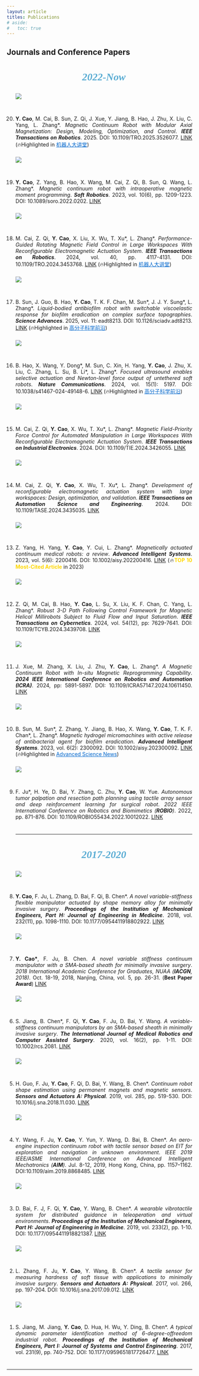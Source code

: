 ```yaml
---
layout: article
titles: Publications
# aside:
#   toc: true
---
```


<!-- <br> -->

## Journals and Conference Papers
<ol reversed>
<center><h3 style="color:#59acd3;font-family:'Comic Sans MS';font-size:28px"><i>2022-Now</i></h3> </center>

<div class="item" style="padding-bottom:10px">
  <div class="item__image">
    <img class="image image--sm shadow" src="/assets/publications/journals/tro_2-2024.png" style="margin-bottom: 30px;"/>
  </div>
  <div class="item__content">
    <li><div class="item__description">
      <p style ="text-align:justify;"><b>Y. Cao</b>, M. Cai, B. Sun, Z. Qi, J. Xue, Y. Jiang, B. Hao, J. Zhu, X. Liu, C. Yang, L. Zhang*. <i>Magnetic Continuum Robot with Modular Axial Magnetization: Design, Modeling, Optimization, and Control</i>. <i><b>IEEE Transactions on Robotics</b></i>. 2025. DOI: 10.1109/TRO.2025.3526077.
      <a class="button button--success button--pill button--xs" href="https://doi.org/10.1109/TRO.2025.3526077" target="_blank" rel="noopener noreferrer">LINK</a>
      (🔥Highlighted in <a href="https://mp.weixin.qq.com/s/k_S_Nuy4VmzWJV4nmD2S_A" style="color:#0066CC" target="_blank" rel="noopener noreferrer">机器人大讲堂</a>)</p>
    </div></li>
  </div>
</div>

<div class="item" style="padding-bottom:10px">
  <div class="item__image">
    <img class="image image--sm shadow" src="/assets/publications/journals/journal-soro_2023.png" style="margin-bottom: 30px;"/>
  </div>
  <div class="item__content">
    <li><div class="item__description">
      <p style ="text-align:justify;"><b>Y. Cao</b>, Z. Yang, B. Hao, X. Wang, M. Cai, Z. Qi, B. Sun, Q. Wang, L. Zhang*. <i>Magnetic continuum robot with intraoperative magnetic moment programming</i>. <i><b>Soft Robotics</b></i>. 2023, vol. 10(6), pp. 1209-1223. DOI: 10.1089/soro.2022.0202.
      <a class="button button--success button--pill button--xs" href="https://doi.org/10.1089/soro.2022.0202" target="_blank" rel="noopener noreferrer">LINK</a></p>
    </div></li>
  </div>
</div>

<div class="item" style="padding-bottom:10px">
  <div class="item__image">
    <img class="image image--sm shadow" src="/assets/publications/journals/tro_1-2024.png" style="margin-bottom: 30px;"/>
  </div>
  <div class="item__content">
    <li><div class="item__description">
      <p style ="text-align:justify;">M. Cai, Z. Qi, <b>Y. Cao</b>, X. Liu, X. Wu, T. Xu*, L. Zhang*. <i>Performance-Guided Rotating Magnetic Field Control in Large Workspaces With Reconfigurable Electromagnetic Actuation System</i>. <i><b>IEEE Transactions on Robotics</b></i>. 2024, vol. 40, pp. 4117-4131. DOI: 10.1109/TRO.2024.3453768.
      <a class="button button--success button--pill button--xs" href="https://doi.org/10.1109/TRO.2024.3453768" target="_blank" rel="noopener noreferrer">LINK</a>
      (🔥Highlighted in <a href="https://mp.weixin.qq.com/s/NuJgZEgP4iqeOkq6rl05NA" style="color:#0066CC" target="_blank" rel="noopener noreferrer">机器人大讲堂</a>)</p>
    </div></li>
  </div>
</div>

<div class="item" style="padding-bottom:10px">
  <div class="item__image">
    <img class="image image--sm shadow" src="/assets/publications/journals/journal-sa_2025.png" style="margin-bottom: 30px;"/>
  </div>
  <div class="item__content">
    <li><div class="item__description">
      <p style ="text-align:justify;">B. Sun, J. Guo, B. Hao, <b>Y. Cao</b>, T. K. F. Chan, M. Sun*, J. J. Y. Sung*, L. Zhang*. <i>Liquid-bodied antibiofilm robot with switchable viscoelastic response for biofilm eradication on complex surface topographies</i>. <i><b>Science Advances</b></i>. 2025, vol. 11: eadt8213. DOI: 10.1126/sciadv.adt8213.
      <a class="button button--success button--pill button--xs" href="https://doi.org/10.1126/sciadv.adt8213" target="_blank" rel="noopener noreferrer">LINK</a>
            (🔥Highlighted in <a href="https://mp.weixin.qq.com/s/gz6f1vY_zKW-SgrZY7EWSQ" style="color:#0066CC" target="_blank" rel="noopener noreferrer">高分子科学前沿</a>)</p>
    </div></li>
  </div>
</div>

<div class="item" style="padding-bottom:10px">
  <div class="item__image">
    <img class="image image--sm shadow" src="/assets/publications/journals/journal-nc_2024.png" style="margin-bottom: 30px;"/>
  </div>
  <div class="item__content">
    <li><div class="item__description">
      <p style ="text-align:justify;">B. Hao, X. Wang, Y. Dong*, M. Sun, C. Xin, H. Yang, <b>Y. Cao</b>, J. Zhu, X. Liu, C. Zhang, L. Su, B. Li*, L. Zhang*. <i>Focused ultrasound enables selective actuation and Newton-level force output of untethered soft robots</i>. <i><b>Nature Communications</b></i>. 2024, vol. 15(1): 5197. DOI: 10.1038/s41467-024-49148-6.
      <a class="button button--success button--pill button--xs" href="https://doi.org/10.1038/s41467-024-49148-6" target="_blank" rel="noopener noreferrer">LINK</a>
      (🔥Highlighted in <a href="https://mp.weixin.qq.com/s/5HEBCQSYOJD9fQzs9wZRPg" style="color:#0066CC" target="_blank" rel="noopener noreferrer">高分子科学前沿</a>)</p>
    </div></li>
  </div>
</div>

<div class="item" style="padding-bottom:10px">
  <div class="item__image">
    <img class="image image--sm shadow" src="/assets/publications/journals/tie-2024.png" style="margin-bottom: 30px;"/>
  </div>
  <div class="item__content">
    <li><div class="item__description">
      <p style ="text-align:justify;">M. Cai, Z. Qi, <b>Y. Cao</b>, X. Wu, T. Xu*, L. Zhang*. <i>Magnetic Field-Priority Force Control for Automated Manipulation in Large Workspaces With Reconfigurable Electromagnetic Actuation System</i>. <i><b>IEEE Transactions on Industrial Electronics</b></i>. 2024. DOI: 10.1109/TIE.2024.3426055.
      <a class="button button--success button--pill button--xs" href="https://doi.org/10.1109/TIE.2024.3426055" target="_blank" rel="noopener noreferrer">LINK</a></p>
    </div></li>
  </div>
</div>

<div class="item" style="padding-bottom:10px">
  <div class="item__image">
    <img class="image image--sm shadow" src="/assets/publications/journals/tase-2024.png" style="margin-bottom: 30px;"/>
  </div>
  <div class="item__content">
    <li><div class="item__description">
      <p style ="text-align:justify;">M. Cai, Z. Qi, <b>Y. Cao</b>, X. Wu, T. Xu*, L. Zhang*. <i>Development of reconfigurable electromagnetic actuation system with large workspaces: Design, optimization, and validation</i>. <i><b>IEEE Transactions on Automation Science and Engineering</b></i>. 2024. DOI: 10.1109/TASE.2024.3435035.
      <a class="button button--success button--pill button--xs" href="https://doi.org/10.1109/TASE.2024.3435035" target="_blank" rel="noopener noreferrer">LINK</a></p>
    </div></li>
  </div>
</div>

<div class="item" style="padding-bottom:10px">
  <div class="item__image">
    <img class="image image--sm shadow" src="/assets/publications/journals/journal-ais_2023.png" style="margin-bottom: 30px;"/>
  </div>
  <div class="item__content">
    <li><div class="item__description">
      <p style ="text-align:justify;">Z. Yang, H. Yang, <b>Y. Cao</b>, Y. Cui, L. Zhang*. <i>Magnetically actuated continuum medical robots: a review</i>. <i><b>Advanced Intelligent Systems</b></i>. 2023, vol. 5(6): 2200416. DOI: 10.1002/aisy.202200416.
      <a class="button button--success button--pill button--xs" href="https://doi.org/10.1002/aisy.202200416" target="_blank" rel="noopener noreferrer">LINK</a>
      (🔥<a style="color:gold"><b>TOP 10 Most-Cited Article</b></a> in 2023)</p>
    </div></li>
  </div>
</div>

<div class="item" style="padding-bottom:10px">
  <div class="item__image">
    <img class="image image--sm shadow" src="/assets/publications/journals/tcyber-2024.png" style="margin-bottom: 30px;"/>
  </div>
  <div class="item__content">
    <li><div class="item__description">
      <p style ="text-align:justify;">Z. Qi, M. Cai, B. Hao, <b>Y. Cao</b>, L. Su, X. Liu, K. F. Chan, C. Yang, L. Zhang*. <i>Robust 3-D Path Following Control Framework for Magnetic Helical Millirobots Subject to Fluid Flow and Input Saturation</i>. <i><b>IEEE Transactions on Cybernetics</b></i>. 2024, vol. 54(12), pp: 7629-7641. DOI: 10.1109/TCYB.2024.3439708.
      <a class="button button--success button--pill button--xs" href="https://doi.org/10.1109/TCYB.2024.3439708" target="_blank" rel="noopener noreferrer">LINK</a></p>
    </div></li>
  </div>
</div>

<div class="item" style="padding-bottom:10px">
  <div class="item__image">
    <img class="image image--sm shadow" src="/assets/publications/journals/conference-icra_2024.png" style="margin-bottom: 30px;"/>
  </div>
  <div class="item__content">
    <li><div class="item__description">
      <p style ="text-align:justify;">J. Xue, M. Zhang, X. Liu, J. Zhu, <b>Y. Cao</b>, L. Zhang*. <i>A Magnetic Continuum Robot with In-situ Magnetic Reprogramming Capability</i>. <i><b>2024 IEEE International Conference on Robotics and Automation (ICRA)</b></i>. 2024, pp: 5891-5897. DOI: 10.1109/ICRA57147.2024.10611450.
      <a class="button button--success button--pill button--xs" href="https://doi.org/10.1109/ICRA57147.2024.10611450" target="_blank" rel="noopener noreferrer">LINK</a></p>
    </div></li>
  </div>
</div>

<div class="item" style="padding-bottom:10px">
  <div class="item__image">
    <img class="image image--sm shadow" src="/assets/publications/journals/journal-ais_2023_2.png" style="margin-bottom: 30px;"/>
  </div>
  <div class="item__content">
    <li><div class="item__description">
      <p style ="text-align:justify;">B. Sun, M. Sun*, Z. Zhang, Y. Jiang, B. Hao, X. Wang, <b>Y. Cao</b>, T. K. F. Chan*, L. Zhang*. <i>Magnetic hydrogel micromachines with active release of antibacterial agent for biofilm eradication</i>. <i><b>Advanced Intelligent Systems</b></i>. 2023, vol. 6(2): 2300092. DOI: 10.1002/aisy.202300092.
      <a class="button button--success button--pill button--xs" href="https://onlinelibrary.wiley.com/doi/10.1002/aisy.202300092" target="_blank" rel="noopener noreferrer">LINK</a> 
      (🔥Highlighted in <a href="https://www.advancedsciencenews.com/micromachines-destroy-bacterial-biofilms-in-hard-to-reach-places/" style="color:#0066CC" target="_blank" rel="noopener noreferrer">Advanced Science News</a>)</p>
    </div></li>
  </div>
</div>

<div class="item" style="padding-bottom:10px">
  <div class="item__image">
    <img class="image image--sm shadow" src="/assets/publications/journals/journal-robio_2022.png" style="margin-bottom: 30px;"/>
  </div>
  <div class="item__content">
    <li><div class="item__description">
      <p style ="text-align:justify;">F. Ju*, H. Ye, D. Bai, Y. Zhang, C. Zhu, <b>Y. Cao</b>, W. Yue. <i>Autonomous tumor palpation and resection path planning using tactile array sensor and deep reinforcement learning for surgical robot</i>. <i>2022 IEEE International Conference on Robotics and Biomimetics (<b>ROBIO</b>)</i>. 2022, pp. 871-876. DOI: 10.1109/ROBIO55434.2022.10012022.
      <a class="button button--success button--pill button--xs" href="https://doi.org/10.1109/ROBIO55434.2022.10012022" target="_blank" rel="noopener noreferrer">LINK</a></p>
    </div></li>
  </div>
</div>

<hr class="hr-edge-weak">






<center><h3 style="color:#59acd3;font-family:'Comic Sans MS';font-size:28px"><i>2017-2020</i></h3> </center>

<div class="item" style="padding-bottom:10px">
  <div class="item__image">
    <img class="image image--sm shadow" src="/assets/publications/journals/journal-part_h_2018.png" style="margin-bottom: 30px;"/>
  </div>
  <div class="item__content">
    <li><div class="item__description">
      <p style ="text-align:justify;"><b>Y. Cao</b>, F. Ju, L. Zhang, D. Bai, F. Qi, B. Chen*. <i>A novel variable-stiffness flexible manipulator actuated by shape memory alloy for minimally invasive surgery</i>. <i><b>Proceedings of the Institution of Mechanical Engineers, Part H: Journal of Engineering in Medicine</b></i>. 2018, vol. 232(11), pp. 1098-1110. DOI: 10.1177/0954411918802922.
      <a class="button button--success button--pill button--xs" href="https://journals.sagepub.com/doi/10.1177/0954411918802922" target="_blank" rel="noopener noreferrer">LINK</a></p>
    </div></li>
  </div>
</div>

<div class="item" style="padding-bottom:10px">
  <div class="item__image">
    <img class="image image--sm shadow" src="/assets/publications/journals/conference-iacgn_2018.png" style="margin-bottom: 30px;"/>
  </div>
  <div class="item__content">
    <li><div class="item__description">
      <p style ="text-align:justify;"><b>Y. Cao*</b>, F. Ju, B. Chen. <i>A novel variable stiffness continuum manipulator with a SMA-based sheath for minimally invasive surgery</i>. <i>2018 International Academic Conference for Graduates, NUAA (<b>IACGN</b>, 2018)</i>. Oct. 18-19, 2018, Nanjing, China, vol. 5, pp. 26-31. (<b>Best Paper Award</b>)
      <a class="button button--success button--pill button--xs" href="/assets/publications/journals/conference-iacgn_2018.pdf" download="IACGN2018_Volume5.pdf">LINK</a></p>
    </div></li>
  </div>
</div>

<div class="item" style="padding-bottom:10px">
  <div class="item__image">
    <img class="image image--sm shadow" src="/assets/publications/journals/journal-ijmr_2020.png" style="margin-bottom: 30px;"/>
  </div>
  <div class="item__content">
    <li><div class="item__description">
      <p style ="text-align:justify;">S. Jiang, B. Chen*, F. Qi, <b>Y. Cao</b>, F. Ju, D. Bai, Y. Wang. <i>A variable-stiffness continuum manipulators by an SMA-based sheath in minimally invasive surgery</i>. <i><b>The International Journal of Medical Robotics and Computer Assisted Surgery</b></i>. 2020, vol. 16(2), pp. 1-11. DOI: 10.1002/rcs.2081.
      <a class="button button--success button--pill button--xs" href="https://onlinelibrary.wiley.com/doi/10.1002/rcs.2081" target="_blank" rel="noopener noreferrer">LINK</a></p>
    </div></li>
  </div>
</div>

<div class="item" style="padding-bottom:10px">
  <div class="item__image">
    <img class="image image--sm shadow" src="/assets/publications/journals/journal-sna_2019.png" style="margin-bottom: 30px;"/>
  </div>
  <div class="item__content">
    <li><div class="item__description">
      <p style ="text-align:justify;">H. Guo, F. Ju, <b>Y. Cao</b>, F. Qi, D. Bai, Y. Wang, B. Chen*. <i>Continuum robot shape estimation using permanent magnets and magnetic sensors</i>. <i><b>Sensors and Actuators A: Physical</b></i>. 2019, vol. 285, pp. 519-530. DOI: 10.1016/j.sna.2018.11.030. 
      <a class="button button--success button--pill button--xs" href="https://doi.org/10.1016/j.sna.2018.11.030" target="_blank" rel="noopener noreferrer">LINK</a></p>
    </div></li>
  </div>
</div>

<div class="item" style="padding-bottom:10px">
  <div class="item__image">
    <img class="image image--sm shadow" src="/assets/publications/journals/conference-ieee_aim_2019.png" style="margin-bottom: 30px;"/>
  </div>
  <div class="item__content">
    <li><div class="item__description">
      <p style ="text-align:justify;">Y. Wang, F. Ju, <b>Y. Cao</b>, Y. Yun, Y. Wang, D. Bai, B. Chen*. <i>An aero-engine inspection continuum robot with tactile sensor based on EIT for exploration and navigation in unknown environment</i>. <i>IEEE 2019 IEEE/ASME International Conference on Advanced Intelligent Mechatronics (<b>AIM</b>)</i>. Jul. 8-12, 2019, Hong Kong, China, pp. 1157–1162. DOI:10.1109/aim.2019.8868485.
      <a class="button button--success button--pill button--xs" href="https://doi.org/10.1109/AIM.2019.8868485" target="_blank" rel="noopener noreferrer">LINK</a></p>
    </div></li>
  </div>
</div>

<div class="item" style="padding-bottom:10px">
  <div class="item__image">
    <img class="image image--sm shadow" src="/assets/publications/journals/journal-part_h_2019.png" style="margin-bottom: 30px;"/>
  </div>
  <div class="item__content">
    <li><div class="item__description">
      <p style ="text-align:justify;">D. Bai, F. J, F. Qi, <b>Y. Cao</b>, Y. Wang, B. Chen*. <i>A wearable vibrotactile system for distributed guidance in teleoperation and virtual environments</i>. <i><b>Proceedings of the Institution of Mechanical Engineers, Part H: Journal of Engineering in Medicine</b></i>. 2019, vol. 233(2), pp. 1-10. DOI: 10.1177/0954411918821387.
      <a class="button button--success button--pill button--xs" href="https://journals.sagepub.com/doi/10.1177/0954411918821387" target="_blank" rel="noopener noreferrer">LINK</a></p>
    </div></li>
  </div>
</div>

<div class="item" style="padding-bottom:10px">
  <div class="item__image">
    <img class="image image--sm shadow" src="/assets/publications/journals/journal-sna_2017.png" style="margin-bottom: 30px;"/>
  </div>
  <div class="item__content">
    <li><div class="item__description">
      <p style ="text-align:justify;">L. Zhang, F. Ju, <b>Y. Cao</b>, Y. Wang, B. Chen*. <i>A tactile sensor for measuring hardness of soft tissue with applications to minimally invasive surgery</i>. <i><b>Sensors and Actuators A: Physical</b></i>. 2017, vol. 266, pp. 197-204. DOI: 10.1016/j.sna.2017.09.012.
      <a class="button button--success button--pill button--xs" href="https://doi.org/10.1016/j.sna.2017.09.012" target="_blank" rel="noopener noreferrer">LINK</a></p>
    </div></li>
  </div>
</div>

<div class="item" style="padding-bottom:10px">
  <div class="item__image">
    <img class="image image--sm shadow" src="/assets/publications/journals/journal-part_i_2017.png" style="margin-bottom: 30px;"/>
  </div>
  <div class="item__content">
    <li><div class="item__description">
      <p style ="text-align:justify;">S. Jiang, M. Jiang, <b>Y. Cao</b>, D. Hua, H. Wu, Y. Ding, B. Chen*. <i>A typical dynamic parameter identification method of 6-degree-offreedom industrial robot</i>. <i><b>Proceedings of the Institution of Mechanical Engineers, Part I: Journal of Systems and Control Engineering</b></i>. 2017, vol. 231(9), pp. 740-752. DOI: 10.1177/0959651817726477. 
      <a class="button button--success button--pill button--xs" href="https://journals.sagepub.com/doi/abs/10.1177/0959651817726477" target="_blank" rel="noopener noreferrer">LINK</a></p>
    </div></li>
  </div>
</div>
</ol>

<hr class="hr-edge-weak">